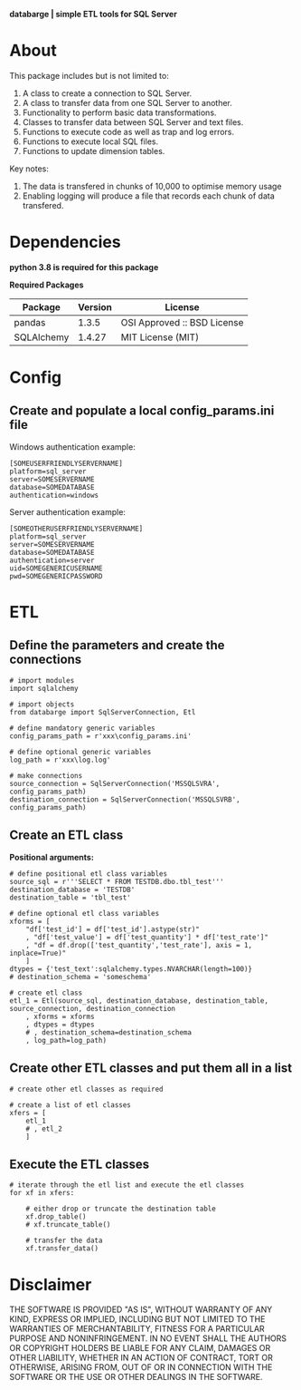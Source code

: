 **databarge | simple ETL tools for SQL Server**

<h1>About</h1>

This package includes but is not limited to:

1. A class to create a connection to SQL Server.
2. A class to transfer data from one SQL Server to another.
3. Functionality to perform basic data transformations.
3. Classes to transfer data between SQL Server and text files.
4. Functions to execute code as well as trap and log errors.
5. Functions to execute local SQL files.
6. Functions to update dimension tables.

Key notes:

1. The data is transfered in chunks of 10,000 to optimise memory usage
2. Enabling logging will produce a file that records each chunk of data transfered.

<h1>Dependencies</h1>

**python 3.8 is required for this package**

**Required Packages**

| Package	| Version	| License						|
|---------------|---------------|-------------------------------------------------------|
| pandas	| 1.3.5		| OSI Approved :: BSD License				|
| SQLAlchemy	| 1.4.27		| MIT License (MIT)					|

<h1>Config</h>

<h2>Create and populate a local config_params.ini file</h2>

Windows authentication example:

    [SOMEUSERFRIENDLYSERVERNAME]
    platform=sql_server
    server=SOMESERVERNAME
    database=SOMEDATABASE
    authentication=windows
    
Server authentication example:

    [SOMEOTHERUSERFRIENDLYSERVERNAME]
    platform=sql_server
    server=SOMESERVERNAME
    database=SOMEDATABASE
    authentication=server
    uid=SOMEGENERICUSERNAME
    pwd=SOMEGENERICPASSWORD

<h1>ETL</h>
    
<h2>Define the parameters and create the connections</h2>

    # import modules
    import sqlalchemy
    
    # import objects
    from databarge import SqlServerConnection, Etl
    
    # define mandatory generic variables
    config_params_path = r'xxx\config_params.ini'
    
    # define optional generic variables
    log_path = r'xxx\log.log'
    
    # make connections
    source_connection = SqlServerConnection('MSSQLSVRA', config_params_path)
    destination_connection = SqlServerConnection('MSSQLSVRB', config_params_path)
   
<h2>Create an ETL class</h2>

**Positional arguments:**

    # define positional etl class variables
    source_sql = r'''SELECT * FROM TESTDB.dbo.tbl_test'''
    destination_database = 'TESTDB'
    destination_table = 'tbl_test'
    
    # define optional etl class variables
    xforms = [
        "df['test_id'] = df['test_id'].astype(str)"
        , "df['test_value'] = df['test_quantity'] * df['test_rate']"
        , "df = df.drop(['test_quantity','test_rate'], axis = 1, inplace=True)"
        ]
    dtypes = {'test_text':sqlalchemy.types.NVARCHAR(length=100)}
    # destination_schema = 'someschema'
    
    # create etl class
    etl_1 = Etl(source_sql, destination_database, destination_table, source_connection, destination_connection
        , xforms = xforms
        , dtypes = dtypes
        # , destination_schema=destination_schema
        , log_path=log_path)

<h2>Create other ETL classes and put them all in a list</h2>

    # create other etl classes as required
    
    # create a list of etl classes
    xfers = [
        etl_1
        # , etl_2
        ]

<h2>Execute the ETL classes</h2>

    # iterate through the etl list and execute the etl classes
    for xf in xfers:
        
        # either drop or truncate the destination table
        xf.drop_table()
        # xf.truncate_table()
        
        # transfer the data
        xf.transfer_data()

<h1>Disclaimer</h1>

THE SOFTWARE IS PROVIDED "AS IS", WITHOUT WARRANTY OF ANY KIND, EXPRESS OR
IMPLIED, INCLUDING BUT NOT LIMITED TO THE WARRANTIES OF MERCHANTABILITY,
FITNESS FOR A PARTICULAR PURPOSE AND NONINFRINGEMENT. IN NO EVENT SHALL THE
AUTHORS OR COPYRIGHT HOLDERS BE LIABLE FOR ANY CLAIM, DAMAGES OR OTHER
LIABILITY, WHETHER IN AN ACTION OF CONTRACT, TORT OR OTHERWISE, ARISING FROM,
OUT OF OR IN CONNECTION WITH THE SOFTWARE OR THE USE OR OTHER DEALINGS IN THE
SOFTWARE.